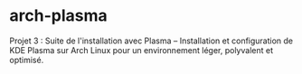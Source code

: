 # arch-plasma
Projet 3 : Suite de l'installation avec Plasma – Installation et configuration de KDE Plasma sur Arch Linux pour un environnement léger, polyvalent et optimisé.
